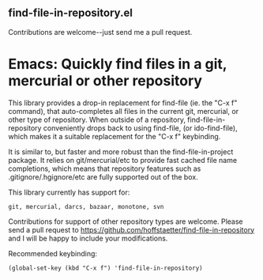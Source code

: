 find-file-in-repository.el
--------------------------

Contributions are welcome--just send me a pull request.

Emacs: Quickly find files in a git, mercurial or other repository
=================================================================

This library provides a drop-in replacement for find-file (ie. the
"C-x f" command), that auto-completes all files in the current git,
mercurial, or other type of repository. When outside of a
repository, find-file-in-repository conveniently drops back to
using find-file, (or ido-find-file), which makes it a suitable
replacement for the "C-x f" keybinding.

It is similar to, but faster and more robust than the find-file-in-project
package. It relies on git/mercurial/etc to provide fast cached file name
completions, which means that repository features such as
.gitignore/.hgignore/etc are fully supported out of the box.

This library currently has support for:

    git, mercurial, darcs, bazaar, monotone, svn

Contributions for support of other repository types are welcome.
Please send a pull request to
https://github.com/hoffstaetter/find-file-in-repository and I will
be happy to include your modifications.

Recommended keybinding:

    (global-set-key (kbd "C-x f") 'find-file-in-repository)
